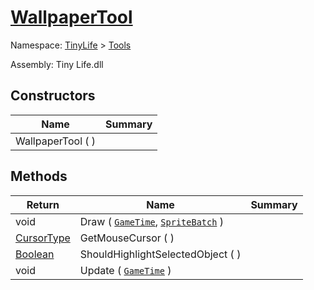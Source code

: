 # [WallpaperTool](./WallpaperTool.md)

Namespace: [TinyLife]() > [Tools]()

Assembly: Tiny Life.dll


## Constructors

| Name | Summary | 
| --- | --- | 
| WallpaperTool (  ) |  | 


## Methods

| Return | Name | Summary | 
| --- | --- | --- | 
| void | Draw ( [`GameTime`](./WallpaperTool.md), [`SpriteBatch`](./WallpaperTool.md) ) |  | 
| [CursorType](./../Uis/CursorType.md) | GetMouseCursor (  ) |  | 
| [Boolean](https://docs.microsoft.com/en-us/dotnet/api/System.Boolean) | ShouldHighlightSelectedObject (  ) |  | 
| void | Update ( [`GameTime`](./WallpaperTool.md) ) |  | 


